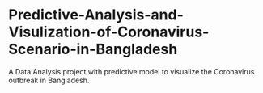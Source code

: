 # Predictive-Analysis-and-Visulization-of-Coronavirus-Scenario-in-Bangladesh
A Data Analysis project with predictive model to visualize the Coronavirus outbreak in Bangladesh.
